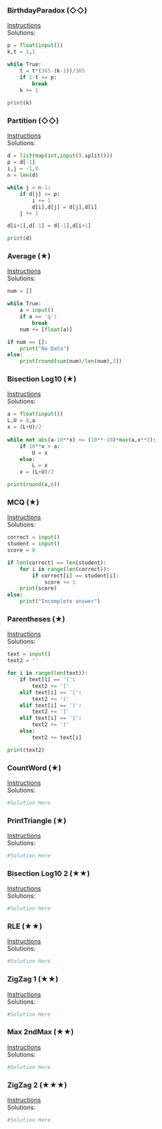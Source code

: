 ### ​BirthdayParadox (​◇◇)

[Instructions](https://2190101.nattee.net/problems/874/get_statement/04_Loop_001.pdf)\
Solutions:

```python
p = float(input())
k,t = 1,1

while True:
    t = t*(365-(k-1))/365
    if 1-t >= p:
        break
    k += 1
    
print(k)
```

### ​Partition (​◇◇)

[Instructions](https://2190101.nattee.net/problems/875/get_statement/04_Loop_002.pdf)\
Solutions:

```python
d = list(map(int,input().split()))
p = d[-1]
i,j = -1,0
n = len(d)

while j < n-1:
    if d[j] <= p:
        i += 1
        d[i],d[j] = d[j],d[i]
    j += 1

d[i+1],d[-1] = d[-1],d[i+1]

print(d)
```

### ​Average (​★)

[Instructions](https://2190101.nattee.net/problems/864/get_statement/04_Loop_01.pdf)\
Solutions:

```python
num = []

while True:
    a = input()
    if a == 'q':
        break
    num += [float(a)]

if num == []:
    print("No Data")
else:
    print(round(sum(num)/len(num),2))
```

### ​Bisection ​Log10 (​★)

[Instructions](https://2190101.nattee.net/problems/865/get_statement/04_Loop_02.pdf)\
Solutions:

```python
a = float(input())
L,U = 0,a
x = (L+U)/2
    
while not abs(a-10**x) <= (10**-10)*max(a,x**2):
    if 10**x > a:
        U = x
    else:
        L = x
    x = (L+U)/2

print(round(x,6))
```

### ​MCQ (​★)

[Instructions](https://2190101.nattee.net/problems/866/get_statement/04_Loop_03.pdf)\
Solutions:

```python
correct = input()
student = input()
score = 0

if len(correct) == len(student):
    for i in range(len(correct)):
        if correct[i] == student[i]:
            score += 1
    print(score)
else:
    print("Incomplete answer")
```

### ​Parentheses (​★)

[Instructions](https://2190101.nattee.net/problems/867/get_statement/04_Loop_04.pdf)\
Solutions:

```python
text = input()
text2 = ''

for i in range(len(text)):
    if text[i] == '(':
        text2 += '['
    elif text[i] == '[':
        text2 += '('
    elif text[i] == ')':
        text2 += ']'
    elif text[i] == ']':
        text2 += ')'
    else:
        text2 += text[i]

print(text2)
```

### ​CountWord (​★)

[Instructions](https://2190101.nattee.net/problems/868/get_statement/04_Loop_05.pdf)\
Solutions:

```python
#Solution Here
```

### ​PrintTriangle (​★)

[Instructions](https://2190101.nattee.net/problems/869/get_statement/04_Loop_06.pdf)\
Solutions:

```python
#Solution Here
```

### ​Bisection ​Log10 ​2 (​★★)

[Instructions](https://2190101.nattee.net/problems/870/get_statement/04_Loop_10.pdf)\
Solutions:

```python
#Solution Here
```

### ​RLE (​★★)

[Instructions](https://2190101.nattee.net/problems/871/get_statement/04_Loop_11.pdf)\
Solutions:

```python
#Solution Here
```

### ​ZigZag ​1 (​★★)

[Instructions](https://2190101.nattee.net/problems/872/get_statement/04_Loop_12.pdf)\
Solutions:

```python
#Solution Here
```

### ​Max ​2ndMax (​★★)

[Instructions](https://2190101.nattee.net/problems/876/get_statement/04_Loop_13.pdf)\
Solutions:

```python
#Solution Here
```

### ​ZigZag ​2 (​★★★)

[Instructions](https://2190101.nattee.net/problems/873/get_statement/04_Loop_20.pdf)\
Solutions:

```python
#Solution Here
```

